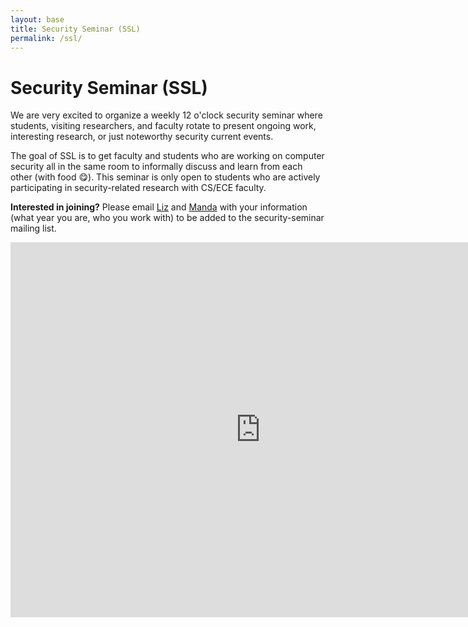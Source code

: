 ```yaml
---
layout: base
title: Security Seminar (SSL)
permalink: /ssl/
---
```


# Security Seminar (SSL)

We are very excited to organize a weekly 12 o'clock security seminar where students, visiting researchers, and faculty rotate to present ongoing work, interesting research, or just noteworthy security current events. 

The goal of SSL is to get faculty and students who are working on computer security all in the same room to informally discuss and learn from each other (with food 😋). This seminar is only open to students who are actively participating in security-related research with CS/ECE faculty.

**Interested in joining?**
Please email [Liz](mailto:lizhikev@ucla.edu) and [Manda](mailto:mandat@ucla.edu) with your information (what year you are, who you work with) to be added to the security-seminar mailing list.

<iframe src="https://calendar.google.com/calendar/embed?src=c_594d453e15bdf732599bf5864ec0217a5ac7b02deeb96eaa5937b19da709b423%40group.calendar.google.com&ctz=America%2FLos_Angeles" style="border: 0" width="800" height="600" frameborder="0" scrolling="no"></iframe>
